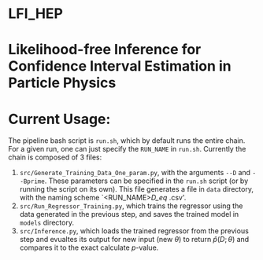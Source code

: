 # LFI_HEP

# Likelihood-free Inference for Confidence Interval Estimation in Particle Physics

# Current Usage:
The pipeline bash script is `run.sh`, which by default runs the entire chain. For a given run, one can just specify the `RUN_NAME` in `run.sh`. Currently the chain is composed of 3 files:

1. `src/Generate_Training_Data_One_param.py`, with the arguments `--D` and `--Bprime`. These parameters can be specified in the `run.sh` script (or by running the script on its own). This file generates a file in `data` directory, with the naming scheme `<RUN_NAME>_D_eq_ <D>.csv'. 
2. `src/Run_Regressor_Training.py`, which trains the regressor using the data generated in the previous step, and saves the trained model in `models` directory.
3. `src/Inference.py`, which loads the trained regressor from the previous step and evualtes its output for new input (new $\theta$) to return $\hat{p}(D;\theta)$ and compares it to the exact calculate $p$-value.
